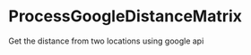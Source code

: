 ProcessGoogleDistanceMatrix
===========================

Get the distance from two locations using google api
